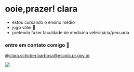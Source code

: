 # ooie,prazer! clara
- estou cursando o ensino médio
- jogo vôlei 🏐
- pretendo fazer faculdade de medicina veterinária/pecuaria

### entre em contato comigo 💨
@clara.schober.barbosa@escola.pr.gov.br


![](https://media1.tenor.com/m/NKbU4iemz34AAAAC/ram-ram-trucks.gif)



